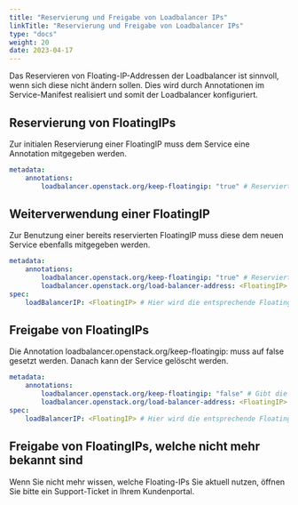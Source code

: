 ```yaml
---
title: "Reservierung und Freigabe von Loadbalancer IPs"
linkTitle: "Reservierung und Freigabe von Loadbalancer IPs"
type: "docs"
weight: 20
date: 2023-04-17
---
```


Das Reservieren von Floating-IP-Addressen der Loadbalancer ist sinnvoll, wenn sich diese nicht ändern sollen.
Dies wird durch Annotationen im Service-Manifest realisiert und somit der Loadbalancer konfiguriert.

## Reservierung von FloatingIPs

Zur initialen Reservierung einer FloatingIP muss dem Service eine Annotation mitgegeben werden.

```yaml
metadata:
    annotations:
        loadbalancer.openstack.org/keep-floatingip: "true" # Reserviert die FloatingIP in OpenStack
```

## Weiterverwendung einer FloatingIP

Zur Benutzung einer bereits reservierten FloatingIP muss diese dem neuen Service ebenfalls mitgegeben werden.

```yaml
metadata:
    annotations:
        loadbalancer.openstack.org/keep-floatingip: "true" # Reserviert die FloatingIP in OpenStack
        loadbalancer.openstack.org/load-balancer-address: <FloatingIP> # Hier wird die entsprechende FloatingIP angegeben
spec:
    loadBalancerIP: <FloatingIP> # Hier wird die entsprechende FloatingIP angegeben
```

## Freigabe von FloatingIPs

Die Annotation loadbalancer.openstack.org/keep-floatingip: muss auf false gesetzt werden. Danach kann der Service gelöscht werden.

```yaml
metadata:
    annotations:
        loadbalancer.openstack.org/keep-floatingip: "false" # Gibt die FloatingIP in OpenStack frei
        loadbalancer.openstack.org/load-balancer-address: <FloatingIP> # Hier wird die entsprechende FloatingIP angegeben
spec:
    loadBalancerIP: <FloatingIP> # Hier wird die entsprechende FloatingIP angegeben
```

## Freigabe von FloatingIPs, welche nicht mehr bekannt sind

Wenn Sie nicht mehr wissen, welche Floating-IPs Sie aktuell nutzen, öffnen Sie bitte ein Support-Ticket in Ihrem Kundenportal.
